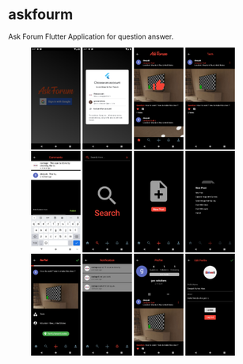 # askfourm
Ask Forum Flutter Application for question answer.
<p align="center">
  <img src="https://github.com/Techbittu/askfourm/blob/master/Screenshot_1593083832.png" width="100" title="First Screen">
  <img src="https://github.com/Techbittu/askfourm/blob/master/Screenshot_1593083839.png" width="100" alt="Login">
  <img src="https://github.com/Techbittu/askfourm/blob/master/Screenshot_1593083764.png" width="100" title="Home">
  <img src="https://github.com/Techbittu/askfourm/blob/master/Screenshot_1593083886.png" width="100" alt="Single Post">
  <img src="https://github.com/Techbittu/askfourm/blob/master/Screenshot_1593083874.png" width="100" alt="Comment Page">
  <img src="https://github.com/Techbittu/askfourm/blob/master/Screenshot_1593084024.png" width="100" title="Search">
  <img src="https://github.com/Techbittu/askfourm/blob/master/Screenshot_1593083849.png" width="100" alt="New Post">
  <img src="https://github.com/Techbittu/askfourm/blob/master/Screenshot_1593084156.png" width="100" title="New Post Option">
  <img src="https://github.com/Techbittu/askfourm/blob/master/Screenshot_1593083718.png" width="100" alt="Upload Page">
  <img src="https://github.com/Techbittu/askfourm/blob/master/Screenshot_1593083852.png" width="100" alt="Notification Page">
  <img src="https://github.com/Techbittu/askfourm/blob/master/Screenshot_1593083899.png" width="100" alt="Porfile page">
  <img src="https://github.com/Techbittu/askfourm/blob/master/Screenshot_1593083824.png" width="100" alt="Edit Profile">
</p>

